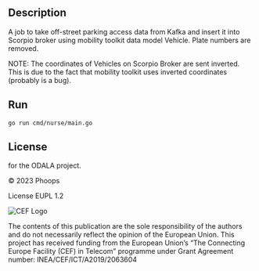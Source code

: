 ## Description

A job to take off-street parking access data from Kafka and insert it into Scorpio broker using mobility toolkit data model Vehicle. Plate numbers are removed.

NOTE: The coordinates of Vehicles on Scorpio Broker are sent inverted. This is due to the fact that mobility toolkit uses inverted coordinates (probably is a bug).

## Run

`go run cmd/nurse/main.go`

## License

for the ODALA project.

© 2023 Phoops

License EUPL 1.2

![CEF Logo](https://ec.europa.eu/inea/sites/default/files/ceflogos/en_horizontal_cef_logo_2.png)

The contents of this publication are the sole responsibility of the authors and do not necessarily reflect the opinion of the European Union.
This project has received funding from the European Union’s “The Connecting Europe Facility (CEF) in Telecom” programme under Grant Agreement number: INEA/CEF/ICT/A2019/2063604
